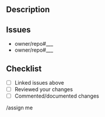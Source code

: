 ## Description
<!-- Adition information & context -->


## Issues
<!-- Issues this MR will address -->
 - owner/repo#___
 - owner/repo#___

## Checklist
<!-- Complete this checklist after creating the MR -->
 - [ ] Linked issues above
 - [ ] Reviewed your changes
 - [ ] Commented/documented changes

<!-- Don't edit -->
/assign me
